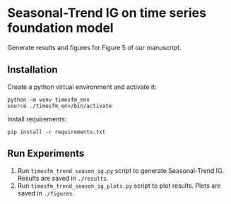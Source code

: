 # Seasonal-Trend IG on time series foundation model
Generate results and figures for Figure 5 of our manuscript.

## Installation
Create a python virtual environment and activate it:
```
python -m venv timesfm_env
source ./timesfm_env/bin/activate
``` 

Install requirements:
```
pip install -r requirements.txt
```

## Run Experiments
1. Run ```timesfm_trend_season_ig.py``` script to generate Seasonal-Trend IG. Results are saved in ```./results```.
2. Run ```timesfm_trend_season_ig_plots.py``` script to plot results. Plots are saved in ```./figures```.